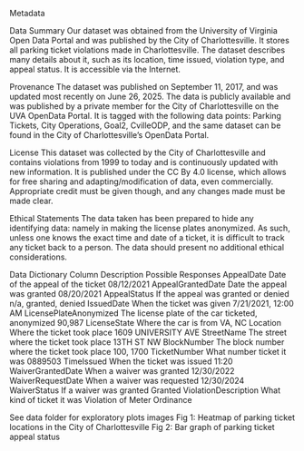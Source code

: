Metadata

Data Summary 
Our dataset was obtained from the University of Virginia Open Data Portal and was published by the City of Charlottesville.  It stores all parking ticket violations made in Charlottesville. The dataset describes many details about it, such as its location, time issued, violation type, and appeal status. It is accessible via the Internet. 

Provenance 
The dataset was published on September 11, 2017, and was updated most recently on June 26, 2025. The data is publicly available and was published by a private member for the City of Charlottesville on the UVA OpenData Portal. It is tagged with the following data points: Parking Tickets, City Operations, Goal2,  CvilleODP, and the same dataset can be found in the City of Charlottesville’s OpenData Portal.  

License 
This dataset was collected by the City of Charlottesville and contains violations from 1999 to today and is continuously updated with new information.  It is published under the CC By 4.0 license, which allows for free sharing and adapting/modification of data, even commercially.  Appropriate credit must be given though, and any changes made must be made clear. 

Ethical Statements 
The data taken has been prepared to hide any identifying data: namely in making the license plates anonymized. As such, unless one knows the exact time and date of a ticket, it is difficult to track any ticket back to a person. The data should present no additional ethical considerations.  

Data Dictionary
Column Description Possible Responses 
AppealDate Date of the appeal of the ticket 08/12/2021 
AppealGrantedDate Date the appeal was granted 08/20/2021 
AppealStatus If the appeal was granted or denied n/a, granted, denied 
IssuedDate When the ticket was given 7/21/2021, 12:00 AM 
LicensePlateAnonymized The license plate of the car ticketed, anonymized 90,987 
LicenseState Where the car is from VA, NC Location Where the ticket took place 1609 UNIVERSITY AVE 
StreetName The street where the ticket took place 13TH ST NW 
BlockNumber The block number where the ticket took place 100, 1700 
TicketNumber What number ticket it was 0889503 
TimeIssued When the ticket was issued 11:20 
WaiverGrantedDate When a waiver was granted 12/30/2022 
WaiverRequestDate When a waiver was requested 12/30/2024 
WaiverStatus If a waiver was granted Granted 
ViolationDescription What kind of ticket it was Violation of Meter Ordinance

See data folder for exploratory plots images
Fig 1: Heatmap of parking ticket locations in the City of Charlottesville 
Fig 2: Bar graph of parking ticket appeal status 